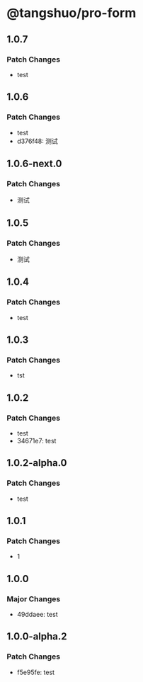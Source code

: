 # @tangshuo/pro-form

## 1.0.7

### Patch Changes

- test

## 1.0.6

### Patch Changes

- test
- d376f48: 测试

## 1.0.6-next.0

### Patch Changes

- 测试

## 1.0.5

### Patch Changes

- 测试

## 1.0.4

### Patch Changes

- test

## 1.0.3

### Patch Changes

- tst

## 1.0.2

### Patch Changes

- test
- 34671e7: test

## 1.0.2-alpha.0

### Patch Changes

- test

## 1.0.1

### Patch Changes

- 1

## 1.0.0

### Major Changes

- 49ddaee: test

## 1.0.0-alpha.2

### Patch Changes

- f5e95fe: test
